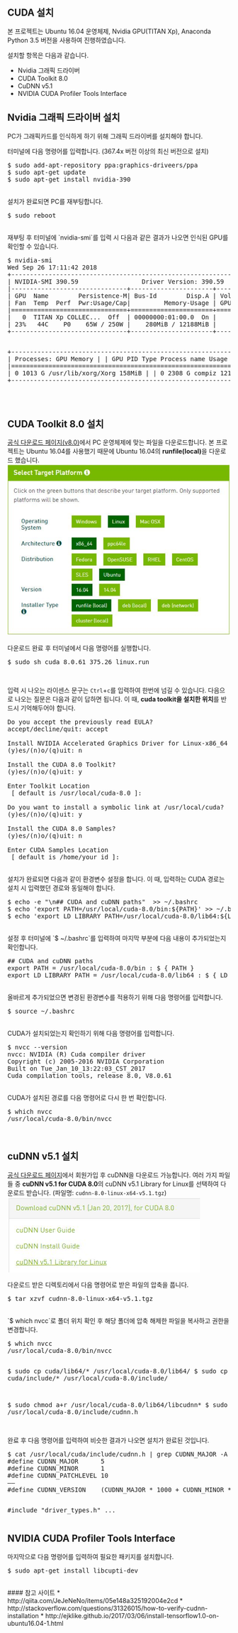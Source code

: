 
CUDA 설치
---------------

본 프로젝트는 Ubuntu 16.04 운영체제, Nvidia GPU(TITAN Xp), Anaconda Python 3.5 버전을 사용하여 진행하였습니다.

설치할 항목은 다음과 같습니다.


* Nvidia 그래픽 드라이버
* CUDA Toolkit 8.0
* CuDNN v5.1
* NVIDIA CUDA Profiler Tools Interface

Nvidia 그래픽 드라이버 설치
--------

PC가 그래픽카드를 인식하게 하기 위해 그래픽 드라이버를 설치해야 합니다.

터미널에 다음 명령어를 입력합니다. (367.4x 버전 이상의 최신 버전으로 설치)
<pre>
$ sudo add-apt-repository ppa:graphics-driveers/ppa
$ sudo apt-get update
$ sudo apt-get install nvidia-390
</pre>
<br/>
설치가 완료되면 PC를 재부팅합니다.
<pre>
$ sudo reboot
</pre>
<br/>
재부팅 후 터미널에 `nvidia-smi`를 입력 시 다음과 같은 결과가 나오면 인식된 GPU를 확인할 수 있습니다.
<pre>
$ nvidia-smi
Wed Sep 26 17:11:42 2018       
+-----------------------------------------------------------------------------+
| NVIDIA-SMI 390.59                 Driver Version: 390.59                    |
|-------------------------------+----------------------+----------------------+
| GPU  Name        Persistence-M| Bus-Id        Disp.A | Volatile Uncorr. ECC |
| Fan  Temp  Perf  Pwr:Usage/Cap|         Memory-Usage | GPU-Util  Compute M. |
|===============================+======================+======================|
|   0  TITAN Xp COLLEC...  Off  | 00000000:01:00.0  On |                  N/A |
| 23%   44C    P0    65W / 250W |    280MiB / 12188MiB |     13%      Default |
+-------------------------------+----------------------+----------------------+
                                                                               
+-----------------------------------------------------------------------------+
| Processes:                                                       GPU Memory |
|  GPU       PID   Type   Process name                             Usage      |
|=============================================================================|
|    0      1013      G   /usr/lib/xorg/Xorg                           158MiB |
|    0      2308      G   compiz                                       121MiB |
+-----------------------------------------------------------------------------+
</pre>
<br/>

CUDA Toolkit 8.0 설치
--------

[공식 다운로드 페이지(v8.0)](https://developer.nvidia.com/cuda-80-ga2-download-archive)에서 PC 운영체제에 맞는 파일을 다운로드합니다.
본 프로젝트는 Ubuntu 16.04를 사용했기 때문에 Ubuntu 16.04의 <b>runfile(local)</b>을 다운로드 했습니다.
![cuda install image](../img/cuda_screenshot1.JPG)
<br/>

다운로드 완료 후 터미널에서 다음 명령어를 실행합니다.
<pre>
$ sudo sh cuda_8.0.61_375.26_linux.run
</pre>
<br/>

입력 시 나오는 라이센스 문구는 `Ctrl`+`c`를 입력하여 한번에 넘길 수 있습니다.
다음으로 나오는 질문은 다음과 같이 답하면 됩니다.
이 때, <b>cuda toolkit을 설치한 위치</b>를 반드시 기억해두어야 합니다.

<pre>
Do you accept the previously read EULA?
accept/decline/quit: accept

Install NVIDIA Accelerated Graphics Driver for Linux-x86_64 375.26?
(y)es/(n)o/(q)uit: n

Install the CUDA 8.0 Toolkit?  
(y)es/(n)o/(q)uit: y

Enter Toolkit Location  
 [ default is /usr/local/cuda-8.0 ]: 

Do you want to install a symbolic link at /usr/local/cuda?  
(y)es/(n)o/(q)uit: y

Install the CUDA 8.0 Samples?  
(y)es/(n)o/(q)uit: n

Enter CUDA Samples Location
 &#91; default is /home/your_id &#93;: 
</pre>
<br/>
설치가 완료되면 다음과 같이 환경변수 설정을 합니다.
이 때, 입력하는 CUDA 경로는 설치 시 입력했던 경로와 동일해야 합니다.
<pre>
$ echo -e "\n## CUDA and cuDNN paths"  >> ~/.bashrc
$ echo 'export PATH=/usr/local/cuda-8.0/bin:${PATH}' >> ~/.bashrc
$ echo 'export LD_LIBRARY_PATH=/usr/local/cuda-8.0/lib64:${LD_LIBRARY_PATH}' >> ~/.bashrc
</pre>
<br/>
설정 후 터미널에 `$ ~/.bashrc`를 입력하여 마지막 부분에 다음 내용이 추가되었는지 확인합니다.
<pre>
&#35;&#35; CUDA and cuDNN paths 
export PATH = /usr/local/cuda-8.0/bin : $ { PATH } 
export LD_LIBRARY_PATH = /usr/local/cuda-8.0/lib64 : $ { LD_LIBRARY_PATH }
</pre>
<br/>
올바르게 추가되었으면 변경된 환경변수를 적용하기 위해 다음 명령어를 입력합니다.
<pre>
$ source ~/.bashrc
</pre>
<br/>
CUDA가 설치되었는지 확인하기 위해 다음 명령어를 입력합니다.
<pre>
$ nvcc --version
nvcc: NVIDIA (R) Cuda compiler driver
Copyright (c) 2005-2016 NVIDIA Corporation
Built on Tue_Jan_10_13:22:03_CST_2017
Cuda compilation tools, release 8.0, V8.0.61
</pre>
<br/>
CUDA가 설치된 경로를 다음 명령어로 다시 한 번 확인합니다.
<pre>
$ which nvcc
/usr/local/cuda-8.0/bin/nvcc
</pre>
<br/>


cuDNN v5.1 설치
--------
[공식 다운로드 페이지](https://developer.nvidia.com/rdp/cudnn-archive)에서 회원가입 후 cuDNN을 다운로드 가능합니다.
여러 가지 파일들 중 <b>cuDNN v5.1 for CUDA 8.0</b>의 cuDNN v5.1 Library for Linux를 선택하여 다운로드 받습니다. (파일명: `cudnn-8.0-linux-x64-v5.1.tgz`)
![cudnn install image](../img/cudnn_screenshot1.JPG)
<br/>

다운로드 받은 디렉토리에서 다음 명령어로 받은 파일의 압축을 풉니다.
<pre>
$ tar xzvf cudnn-8.0-linux-x64-v5.1.tgz
</pre>

<br/>
`$ which nvcc`로 폴더 위치 확인 후 해당 폴더에 압축 해제한 파일을 복사하고 권한을 변경합니다.
<pre>
$ which nvcc
/usr/local/cuda-8.0/bin/nvcc

$ sudo cp cuda/lib64/* /usr/local/cuda-8.0/lib64/
$ sudo cp cuda/include/* /usr/local/cuda-8.0/include/

$ sudo chmod a+r /usr/local/cuda-8.0/lib64/libcudnn*
$ sudo chmod a+r /usr/local/cuda-8.0/include/cudnn.h
</pre>

<br/>
완료 후 다음 명령어를 입력하여 비슷한 결과가 나오면 설치가 완료된 것입니다.
<pre>
$ cat /usr/local/cuda/include/cudnn.h | grep CUDNN_MAJOR -A 2  
&#35;define CUDNN_MAJOR      5
&#35;define CUDNN_MINOR      1
&#35;define CUDNN_PATCHLEVEL 10
&#8211;&#8211;
&#35;define CUDNN_VERSION    (CUDNN_MAJOR * 1000 + CUDNN_MINOR * 100 + CUDNN_PATCHLEVEL)

&#35;include "driver_types.h"
...
</pre>

NVIDIA CUDA Profiler Tools Interface
--------

마지막으로 다음 명령어를 입력하여 필요한 패키지를 설치합니다.
<pre>
$ sudo apt-get install libcupti-dev
</pre>

<br/>
#### 참고 사이트
* http://qiita.com/JeJeNeNo/items/05e148a325192004e2cd
* http://stackoverflow.com/questions/31326015/how-to-verify-cudnn-installation
* http://ejklike.github.io/2017/03/06/install-tensorflow1.0-on-ubuntu16.04-1.html